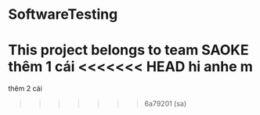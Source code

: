 # SoftwareTesting
This project belongs to team SAOKE
thêm 1 cái
<<<<<<< HEAD
hi anhe m
=======
thêm 2 cái 
>>>>>>> 6a79201 (sa)

